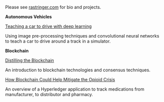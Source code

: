 
Please see [rastringer.com](https://www.rastringer.com) for bio and projects.

**Autonomous Vehicles** 

[Teaching a car to drive with deep learning](behavioral-cloning.md)

Using image pre-processing techniques and convolutional neural networks to teach a car to drive around a track in a simulator. 


**Blockchain** 

[Distilling the Blockchain](blockchain_articles/blockchain_primer.md)

An introduction to blockchain technologies and consensus techniques.

[How Blockchain Could Help Mitigate the Opioid Crisis](blockchain_articles/medication-tracker.md)

An overview of a Hyperledger application to track medications from manufacturer, to distributor and pharmacy.
